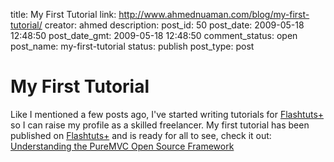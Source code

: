 title: My First Tutorial
link: http://www.ahmednuaman.com/blog/my-first-tutorial/
creator: ahmed
description: 
post_id: 50
post_date: 2009-05-18 12:48:50
post_date_gmt: 2009-05-18 12:48:50
comment_status: open
post_name: my-first-tutorial
status: publish
post_type: post

# My First Tutorial

Like I mentioned a few posts ago, I've started writing tutorials for [Flashtuts+](http://active.tutsplus.com/) so I can raise my profile as a skilled freelancer. My first tutorial has been published on [Flashtuts+](http://active.tutsplus.com/) and is ready for all to see, check it out: [Understanding the PureMVC Open Source Framework](http://active.tutsplus.com/tutorials/workflow/understanding-the-puremvc-open-source-framework/)